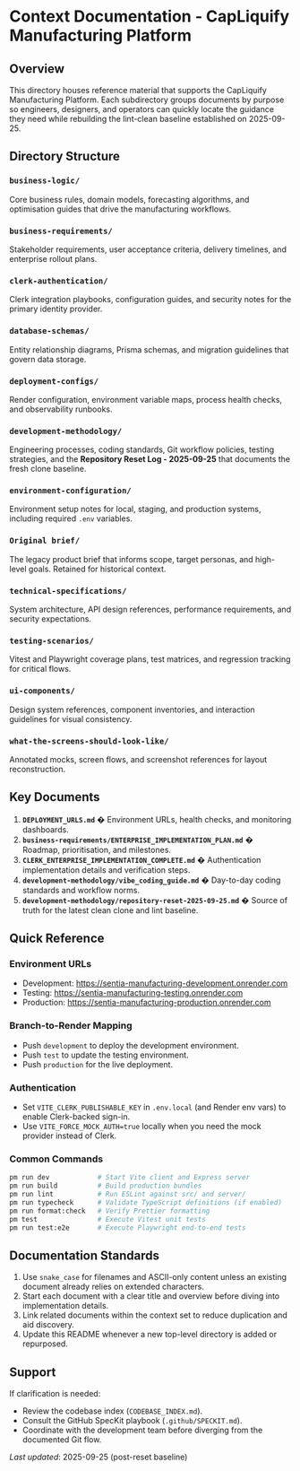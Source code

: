 # Context Documentation - CapLiquify Manufacturing Platform

## Overview

This directory houses reference material that supports the CapLiquify Manufacturing Platform. Each subdirectory groups documents by purpose so engineers, designers, and operators can quickly locate the guidance they need while rebuilding the lint-clean baseline established on 2025-09-25.

## Directory Structure

### `business-logic/`

Core business rules, domain models, forecasting algorithms, and optimisation guides that drive the manufacturing workflows.

### `business-requirements/`

Stakeholder requirements, user acceptance criteria, delivery timelines, and enterprise rollout plans.

### `clerk-authentication/`

Clerk integration playbooks, configuration guides, and security notes for the primary identity provider.

### `database-schemas/`

Entity relationship diagrams, Prisma schemas, and migration guidelines that govern data storage.

### `deployment-configs/`

Render configuration, environment variable maps, process health checks, and observability runbooks.

### `development-methodology/`

Engineering processes, coding standards, Git workflow policies, testing strategies, and the **Repository Reset Log - 2025-09-25** that documents the fresh clone baseline.

### `environment-configuration/`

Environment setup notes for local, staging, and production systems, including required `.env` variables.

### `Original brief/`

The legacy product brief that informs scope, target personas, and high-level goals. Retained for historical context.

### `technical-specifications/`

System architecture, API design references, performance requirements, and security expectations.

### `testing-scenarios/`

Vitest and Playwright coverage plans, test matrices, and regression tracking for critical flows.

### `ui-components/`

Design system references, component inventories, and interaction guidelines for visual consistency.

### `what-the-screens-should-look-like/`

Annotated mocks, screen flows, and screenshot references for layout reconstruction.

## Key Documents

1. **`DEPLOYMENT_URLS.md`** � Environment URLs, health checks, and monitoring dashboards.
2. **`business-requirements/ENTERPRISE_IMPLEMENTATION_PLAN.md`** � Roadmap, prioritisation, and milestones.
3. **`CLERK_ENTERPRISE_IMPLEMENTATION_COMPLETE.md`** � Authentication implementation details and verification steps.
4. **`development-methodology/vibe_coding_guide.md`** � Day-to-day coding standards and workflow norms.
5. **`development-methodology/repository-reset-2025-09-25.md`** � Source of truth for the latest clean clone and lint baseline.

## Quick Reference

### Environment URLs

- Development: https://sentia-manufacturing-development.onrender.com
- Testing: https://sentia-manufacturing-testing.onrender.com
- Production: https://sentia-manufacturing-production.onrender.com

### Branch-to-Render Mapping

- Push `development` to deploy the development environment.
- Push `test` to update the testing environment.
- Push `production` for the live deployment.

### Authentication

- Set `VITE_CLERK_PUBLISHABLE_KEY` in `.env.local` (and Render env vars) to enable Clerk-backed sign-in.
- Use `VITE_FORCE_MOCK_AUTH=true` locally when you need the mock provider instead of Clerk.

### Common Commands

```bash
pm run dev            # Start Vite client and Express server
pm run build          # Build production bundles
pm run lint           # Run ESLint against src/ and server/
pm run typecheck      # Validate TypeScript definitions (if enabled)
pm run format:check   # Verify Prettier formatting
pm test               # Execute Vitest unit tests
pm run test:e2e       # Execute Playwright end-to-end tests
```

## Documentation Standards

1. Use `snake_case` for filenames and ASCII-only content unless an existing document already relies on extended characters.
2. Start each document with a clear title and overview before diving into implementation details.
3. Link related documents within the context set to reduce duplication and aid discovery.
4. Update this README whenever a new top-level directory is added or repurposed.

## Support

If clarification is needed:

- Review the codebase index (`CODEBASE_INDEX.md`).
- Consult the GitHub SpecKit playbook (`.github/SPECKIT.md`).
- Coordinate with the development team before diverging from the documented Git flow.

_Last updated_: 2025-09-25 (post-reset baseline)
